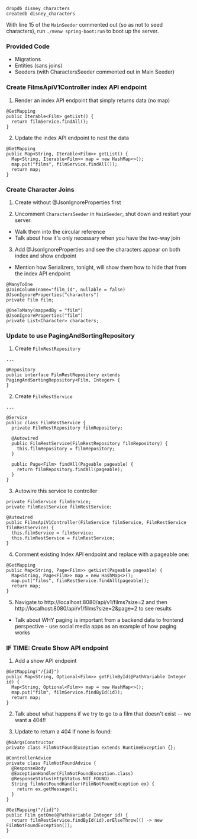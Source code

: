 ```
dropdb disney_characters
createdb disney_characters
```

With line 15 of the `MainSeeder` commented out (so as not to seed characters), run `./mvnw spring-boot:run` to boot up the server.

### Provided Code

- Migrations
- Entities (sans joins)
- Seeders (with CharactersSeeder commented out in Main Seeder)

### Create FilmsApiV1Controller index API endpoint

1. Render an index API endpoint that simply returns data (no map)
```
@GetMapping
public Iterable<Film> getList() {
  return filmService.findAll();
}
```
2. Update the index API endpoint to nest the data
```
@GetMapping
public Map<String, Iterable<Film>> getList() {
  Map<String, Iterable<Film>> map = new HashMap<>();
  map.put("films", filmService.findAll());
  return map;
}
```

### Create Character Joins

1. Create without @JsonIgnoreProperties first

2. Uncomment `CharactersSeeder` in `MainSeeder`, shut down and restart your server.
  - Walk them into the circular reference 
  - Talk about how it's only necessary when you have the two-way join

3. Add @JsonIgnoreProperties and see the characters appear on both index and show endpoint
  - Mention how Serializers, tonight, will show them how to hide that from the index API endpoint

```
@ManyToOne
@JoinColumn(name="film_id", nullable = false)
@JsonIgnoreProperties("characters")
private Film film;
```

```
@OneToMany(mappedBy = "film")
@JsonIgnoreProperties("film")
private List<Character> characters;
```


### Update to use PagingAndSortingRepository

1. Create `FilmRestRepository`
```
...

@Repository
public interface FilmRestRepository extends PagingAndSortingRepository<Film, Integer> {
}
```

2. Create `FilmRestService`
```
...

@Service
public class FilmRestService {
  private FilmRestRepository filmRepository;

  @Autowired
  public FilmRestService(FilmRestRepository filmRepository) {
    this.filmRepository = filmRepository;
  }

  public Page<Film> findAll(Pageable pageable) {
    return filmRepository.findAll(pageable);
  }
}
```

3. Autowire this service to controller
```
private FilmService filmService;
private FilmRestService filmRestService;

@Autowired
public FilmsApiV1Controller(FilmService filmService, FilmRestService filmRestService) {
  this.filmService = filmService;
  this.filmRestService = filmRestService;
}
```

4. Comment existing Index API endpoint and replace with a pageable one:
```
@GetMapping
public Map<String, Page<Film>> getList(Pageable pageable) {
  Map<String, Page<Film>> map = new HashMap<>();
  map.put("films", filmRestService.findAll(pageable));
  return map;
}
```

5. Navigate to http://localhost:8080/api/v1/films?size=2 and then http://localhost:8080/api/v1/films?size=2&page=2 to see results
  - Talk about WHY paging is important from a backend data to frontend perspective - use social media apps as an example of how paging works

### IF TIME: Create Show API endpoint

1. Add a show API endpoint
```
@GetMapping("/{id}")
public Map<String, Optional<Film>> getFilmById(@PathVariable Integer id) {
  Map<String, Optional<Film>> map = new HashMap<>();
  map.put("film", filmService.findById(id));
  return map;
}
```
2. Talk about what happens if we try to go to a film that doesn't exist -- we want a 404!!

3. Update to return a 404 if none is found:
```
@NoArgsConstructor
private class FilmNotFoundException extends RuntimeException {};

@ControllerAdvice
private class FilmNotFoundAdvice {
  @ResponseBody
  @ExceptionHandler(FilmNotFoundException.class)
  @ResponseStatus(HttpStatus.NOT_FOUND)
  String filmNotFoundHandler(FilmNotFoundException ex) {
    return ex.getMessage();
  }
}

@GetMapping("/{id}")
public Film getOne(@PathVariable Integer id) {
  return filmRestService.findById(id).orElseThrow(() -> new FilmNotFoundException());
}
```